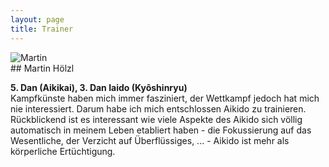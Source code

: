 ```yaml
---
layout: page
title: Trainer
---
```



<div class="container block">
<div class="row">
<div class="col">
<img class="imageStyle" src="{{ site.baseurl }}/images/Martin.jpg" alt="Martin" />
</div>
<div class="col-9" markdown="1">
## Martin Hölzl

**5. Dan (Aikikai), 3. Dan Iaido (Kyôshinryu)**   
Kampfkünste haben mich immer fasziniert, der Wettkampf jedoch hat mich nie interessiert. Darum habe ich mich entschlossen Aikido zu trainieren. Rückblickend ist es interessant wie viele Aspekte des Aikido sich völlig automatisch in meinem Leben etabliert haben - die Fokussierung auf das Wesentliche, der Verzicht auf Überflüssiges, ... - Aikido ist mehr als körperliche Ertüchtigung.
</div>
</div>
</div>